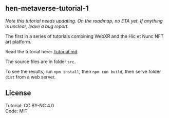 ## hen-metaverse-tutorial-1

*Note this tutorial needs updating. On the roadmap, no ETA yet. If anything is unclear, leave a bug report.*

The first in a series of tutorials combining WebXR and the Hic et Nunc NFT art platform.

Read the tutorial here: [Tutorial.md](Tutorial.md).

The source files are in folder `src`. 

To see the results, run `npm install`, then `npm run build`, then serve folder `dist` from a web server.

## License

Tutorial: CC BY-NC 4.0    
Code: MIT    
